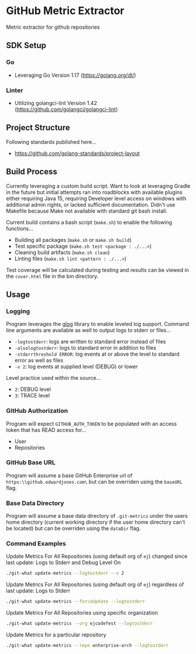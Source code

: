 # GitHub Metric Extractor

Metric extractor for github repositories

## SDK Setup

### Go

* Leveraging Go Version 1.17 (<https://golang.org/dl/>)

### Linter

* Utilizing golangci-lint Version 1.42 (<https://github.com/golangci/golangci-lint>)

## Project Structure

Following standards published here...

* <https://github.com/golang-standards/project-layout>

## Build Process

Currently leveraging a custom build script.  Want to look at leveraging Gradle in the future but initial attempts ran into roadblocks with available plugins  either requiring Java 15, requiring Developer level access on windows with additional admin rights, or lacked sufficient documentation.  Didn't use Makefile because Make not available with standard git bash install.

Current build contains a bash script (`make.sh`) to enable the following functions...

* Building all packages (`make.sh` or `make.sh build`)
* Test specific package (`make.sh test <package : ./...>`)
* Cleaning build artifacts (`make.sh clean`)
* Linting files (`make.sh lint <pattern : ./...>`)

Test coverage will be calculated during testing and results can be viewed in the `cover.html` file in the bin directory.

## Usage

### Logging

Program leverages the [glog](https://github.com/golang/glog) library to enable leveled log support.  Command line arguments are available as well to output logs to stderr or files...

* `-logtostderr`: logs are written to standard error instead of files
* `-alsologtostderr`: logs to standard error in addition to files
* `-stderrthreshold ERROR`: log events at or above the level to standard error as well as files
* `-v 2`: log events at supplied level (DEBUG) or lower

Level practice used within the source...

* `2`: DEBUG level
* `3`: TRACE level

### GitHub Authorization

Program will expect `GITHUB_AUTH_TOKEN` to be populated with an access token that has READ access for...

* User
* Repositories

### GitHub Base URL

Program will assume a base GitHub Enterprise url of `https:\\github.edwardjones.com\` but can be overriden using the `baseURL` flag.

### Base Data Directory

Program will assume a base data directory of `.git-metrics` under the users home directory (current working directory if the user home directory can't be located) but can be overriden using the `dataDir` flag.

### Command Examples

Update Metrics For All Repositories (using default org of `ej`) changed since last update: Logs to Stderr and Debug Level On

```bash
./git-what update-metrics --logtostderr --v 2
```

Update Metrics For All Repositories (using default org of `ej`) regardless of last update: Logs to Stderr

```bash
./git-what update-metrics --forceUpdate --logtostderr
```

Update Metrics For All Repositories using specific organization

```bash
./git-what update-metrics --org ejcodefest --logtostderr
```

Update Metrics for a particular repository

```bash
./git-what update-metrics --repo enterprise-arch --logtostderr
```

